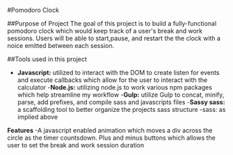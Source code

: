 #Pomodoro Clock

##Purpose of Project
The goal of this project is to build a fully-functional pomodoro clock which would keep track of a user's break and work sessions. Users will be able to start,pause, and restart the the clock with a noice emitted between each session.

##Tools used in this project
- **Javascript:** utilized to interact with the DOM to create listen for events and execute callbacks which allow for the user to interact with the calculator
-**Node.js:** utilizing node.js to work various npm packages which help streamline my workflow
-**Gulp:** utilize Gulp to concat, minify, parse, add prefixes, and compile sass and javascripts files
-**Sassy sass:** a scaffolding tool to better organize the projects sass structure
	-sass: as implied above

**Features**
-A javascript enabled animation which moves a div across the circle as the timer countsdown.
Plus and minus buttons which allows the user to set the break and work session duration
